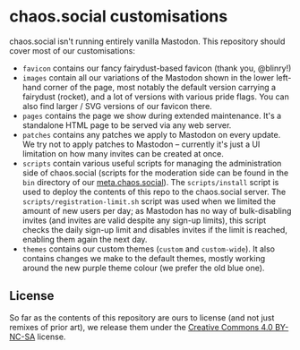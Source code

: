 # chaos.social customisations

chaos.social isn't running entirely vanilla Mastodon. This repository should cover most of our customisations:

- ``favicon`` contains our fancy fairydust-based favicon (thank you, @blinry!)
- ``images`` contain all our variations of the Mastodon shown in the lower left-hand corner of the page, most notably
  the default version carrying a fairydust (rocket), and a lot of versions with various pride flags. You can also find
  larger / SVG versions of our favicon there.
- ``pages`` contains the page we show during extended maintenance. It's a standalone HTML page to be served via any web
  server.
- ``patches`` contains any patches we apply to Mastodon on every update. We try not to apply patches to Mastodon –
  currently it's just a UI limitation on how many invites can be created at once.
- ``scripts`` contain various useful scripts for managing the administration side of chaos.social (scripts for the
  moderation side can be found in the `bin` directory of our [meta.chaos.social](https://github.com/chaossocial/meta)).
  The ``scripts/install`` script is used to deploy the contents of this repo to the chaos.social server.
  The ``scripts/registration-limit.sh`` script was used when we limited the amount of new users per day; as Mastodon has
  no way of bulk-disabling invites (and invites are valid despite any sign-up limits), this script checks the daily
  sign-up limit and disables invites if the limit is reached, enabling them again the next day.
- ``themes`` contains our custom themes (``custom`` and ``custom-wide``). It also contains changes we make to the
  default themes, mostly working around the new purple theme colour (we prefer the old blue one).

## License

So far as the contents of this repository are ours to license (and not just remixes of prior art), we release them under
the [Creative Commons 4.0 BY-NC-SA](https://creativecommons.org/licenses/by-nc-sa/4.0/) license.
